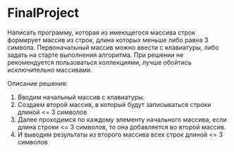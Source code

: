 # FinalProject
Написать программу, которая из имеющегося массива строк формирует массив из строк, 
длина которых меньше либо равна 3 символа. Первоначальный массив можно ввести с клавиатуры, 
либо задать на старте выполнения алгоритма. При решении не рекомендуется пользоваться коллекциями, 
лучше обойтись исключительно массивами.

Описание решения:

1.	Вводим начальный массив с клавиатуры.
2.	Создаем второй массив, в который будут записываться строки длиной <= 3 символов
3.	Далее проходимся по каждому элементу начального массива, если длина строки <= 3 символов, то она добавляется во второй массив.
4.	И выводим результаты из второго массива всех строк длиной <= 3 символов




